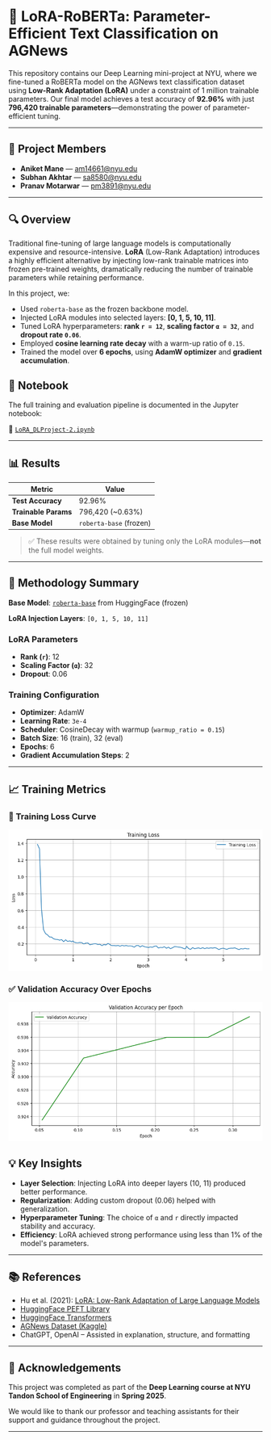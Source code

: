 # 🧠 LoRA-RoBERTa: Parameter-Efficient Text Classification on AGNews

This repository contains our Deep Learning mini-project at NYU, where we fine-tuned a RoBERTa model on the AGNews text classification dataset using **Low-Rank Adaptation (LoRA)** under a constraint of 1 million trainable parameters. Our final model achieves a test accuracy of **92.96%** with just **796,420 trainable parameters**—demonstrating the power of parameter-efficient tuning.

---

## 📌 Project Members

- **Aniket Mane** — am14661@nyu.edu  
- **Subhan Akhtar** — sa8580@nyu.edu  
- **Pranav Motarwar** — pm3891@nyu.edu

---

## 🔍 Overview

Traditional fine-tuning of large language models is computationally expensive and resource-intensive. **LoRA** (Low-Rank Adaptation) introduces a highly efficient alternative by injecting low-rank trainable matrices into frozen pre-trained weights, dramatically reducing the number of trainable parameters while retaining performance.

In this project, we:
- Used `roberta-base` as the frozen backbone model.
- Injected LoRA modules into selected layers: **[0, 1, 5, 10, 11]**.
- Tuned LoRA hyperparameters: **rank `r = 12`**, **scaling factor `α = 32`**, and **dropout rate `0.06`**.
- Employed **cosine learning rate decay** with a warm-up ratio of `0.15`.
- Trained the model over **6 epochs**, using **AdamW optimizer** and **gradient accumulation**.


## 📓 Notebook

The full training and evaluation pipeline is documented in the Jupyter notebook:

📄 [`LoRA_DLProject-2.ipynb`](./LoRA_DLProject-2.ipynb)

---

## 📊 Results

| Metric             | Value                 |
|--------------------|-----------------------|
| **Test Accuracy**  | 92.96%                |
| **Trainable Params** | 796,420 (~0.63%)    |
| **Base Model**     | `roberta-base` (frozen) |

> ✅ These results were obtained by tuning only the LoRA modules—**not** the full model weights.

---

## 🔬 Methodology Summary

**Base Model**: [`roberta-base`](https://huggingface.co/roberta-base) from HuggingFace (frozen)

**LoRA Injection Layers**: `[0, 1, 5, 10, 11]`

### LoRA Parameters
- **Rank (`r`)**: 12
- **Scaling Factor (`α`)**: 32
- **Dropout**: 0.06

### Training Configuration
- **Optimizer**: AdamW
- **Learning Rate**: `3e-4`
- **Scheduler**: CosineDecay with warmup (`warmup_ratio = 0.15`)
- **Batch Size**: 16 (train), 32 (eval)
- **Epochs**: 6
- **Gradient Accumulation Steps**: 2

---
## 📈 Training Metrics

### 🔻 Training Loss Curve

![Training Loss](https://github.com/iamANIKETmane/Finetuning-LoRA/raw/main/trainingLoss.png)

### ✅ Validation Accuracy Over Epochs

![Validation Accuracy](https://github.com/iamANIKETmane/Finetuning-LoRA/raw/main/ValidationAccuracy.png)


## 💡 Key Insights

- **Layer Selection**: Injecting LoRA into deeper layers (10, 11) produced better performance.
- **Regularization**: Adding custom dropout (0.06) helped with generalization.
- **Hyperparameter Tuning**: The choice of `α` and `r` directly impacted stability and accuracy.
- **Efficiency**: LoRA achieved strong performance using less than 1% of the model's parameters.

---

## 📚 References

- Hu et al. (2021): [LoRA: Low-Rank Adaptation of Large Language Models](https://arxiv.org/pdf/2106.09685.pdf)
- [HuggingFace PEFT Library](https://github.com/huggingface/peft)
- [HuggingFace Transformers](https://github.com/huggingface/transformers)
- [AGNews Dataset (Kaggle)](https://www.kaggle.com/datasets/amananandrai/ag-news-classification-dataset)
- ChatGPT, OpenAI – Assisted in explanation, structure, and formatting



---

## 🤝 Acknowledgements

This project was completed as part of the **Deep Learning course at NYU Tandon School of Engineering** in **Spring 2025**.

We would like to thank our professor and teaching assistants for their support and guidance throughout the project.

---
